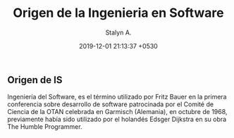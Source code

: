﻿---
current: post
navigation: True
class: post-template
subclass: 'post'
author: Stalyn A.
layout: post
title:  "Origen de la Ingenieria en Software"
date:   2019-12-01 21:13:37 +0530
---
<h2>Origen de IS</h2>
  <p>Ingeniería del Software, es el término utilizado por Fritz Bauer en la primera conferencia sobre desarrollo de software patrocinada por el Comité de Ciencia de la 
  OTAN celebrada en Garmisch (Alemania), en octubre de 1968, previamente había sido utilizado por el holandés Edsger Dijkstra en su obra The Humble Programmer.</p>
  
